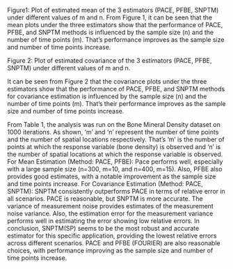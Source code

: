 







Figure1: Plot of estimated mean of the 3 estimators (PACE, PFBE, SNPTM) under different values of m and n.
From Figure 1, it can be seen that the mean plots under the three estimators show that the performance of PACE, PFBE, and SNPTM methods is influenced by the sample size (n) and the number of time points (m). That’s performance improves as the sample size and number of time points increase. 







Figure 2: Plot of estimated covariance of the 3 estimators (PACE, PFBE, SNPTM) under different values of m and n.

It can be seen from Figure 2 that the covariance plots under the three estimators show that the performance of PACE, PFBE, and SNPTM methods for covariance estimation is influenced by the sample size (n) and the number of time points (m). That’s their performance improves as the sample size and number of time points increase. 







From Table 1, the analysis was run on the Bone Mineral Density dataset on 1000 iterations. As shown, ‘m’ and ‘n’ represent the number of time points and the number of spatial locations respectively.  That’s ‘m’ is the number of points at which the response variable (bone density) is observed and ‘n’ is the number of spatial locations at which the response variable is observed. 
For Mean Estimation (Method: PACE, PFBE): Pace performs well, especially with a large sample size (n=300, m=10, and n=400, m=15). Also, PFBE also provides good estimates, with a notable improvement as the sample size and time points increase. 
For Covariance Estimation (Method: PACE, SNPTM): SNPTM consistently outperforms PACE in terms of relative error in all scenarios. PACE is reasonable, but SNPTM is more accurate. 
The variance of measurement noise provides estimates of the measurement noise variance. Also, the estimation error for the measurement variance performs well in estimating the error showing low relative errors.
In conclusion, SNPTM(SP) seems to be the most robust and accurate estimator for this specific application, providing the lowest relative errors across different scenarios. PACE and PFBE (FOURIER) are also reasonable choices, with performance improving as the sample size and number of time points increase. 







